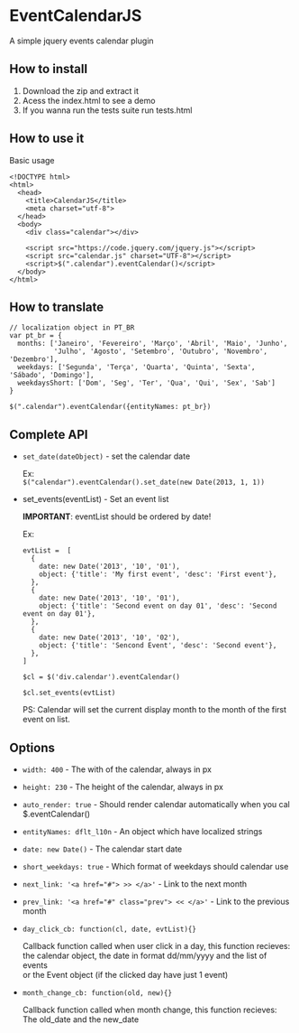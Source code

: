 EventCalendarJS
==========

A simple jquery events calendar plugin

How to install
--------------

1. Download the zip and extract it
2. Acess the index.html to see a demo
3. If you wanna run the tests suite run tests.html

How to use it
-------------

Basic usage
```
<!DOCTYPE html>
<html>
  <head>
    <title>CalendarJS</title>
    <meta charset="utf-8">
  </head>
  <body>
    <div class="calendar"></div>

    <script src="https://code.jquery.com/jquery.js"></script>
    <script src="calendar.js" charset="UTF-8"></script>
    <script>$(".calendar").eventCalendar()</script>
  </body>
</html>
```

How to translate
----------------

```
// localization object in PT_BR
var pt_br = {
  months: ['Janeiro', 'Fevereiro', 'Março', 'Abril', 'Maio', 'Junho',
           'Julho', 'Agosto', 'Setembro', 'Outubro', 'Novembro', 'Dezembro'],
  weekdays: ['Segunda', 'Terça', 'Quarta', 'Quinta', 'Sexta', 'Sábado', 'Domingo'],
  weekdaysShort: ['Dom', 'Seg', 'Ter', 'Qua', 'Qui', 'Sex', 'Sab']
}

$(".calendar").eventCalendar({entityNames: pt_br})
```

Complete API
------------

* ```set_date(dateObject)``` - set the calendar date

  Ex:  
  ```$("calendar").eventCalendar().set_date(new Date(2013, 1, 1))```
  
* set_events(eventList) - Set an event list

  **IMPORTANT**: eventList should be ordered by date!
  
  Ex:  
  ```
  evtList =  [
    {
      date: new Date('2013', '10', '01'),
      object: {'title': 'My first event', 'desc': 'First event'},
    },
    {
      date: new Date('2013', '10', '01'),
      object: {'title': 'Second event on day 01', 'desc': 'Second event on day 01'},
    },
    {
      date: new Date('2013', '10', '02'),
      object: {'title': 'Sencond Event', 'desc': 'Second event'},
    },
  ]
  
  $cl = $('div.calendar').eventCalendar()
  
  $cl.set_events(evtList)
  ```
  
  PS: Calendar will set the current display month to the month of the first event on list.
  

Options
-------

* ```width: 400``` -  The with of the calendar, always in px
* ```height: 230``` - The height of the calendar, always in px 
* ```auto_render: true``` - Should render calendar automatically when you cal $.eventCalendar()
* ```entityNames: dflt_l10n``` - An object which have localized strings
* ```date: new Date()``` - The calendar start date
* ```short_weekdays: true``` - Which format of weekdays should calendar use
* ```next_link: '<a href="#"> >> </a>'``` - Link to the next month
* ```prev_link: '<a href="#" class="prev"> << </a>'``` - Link to the previous month
* ```day_click_cb: function(cl, date, evtList){}```  

  Callback function called when user click in a day, this function recieves:  
  the calendar object, the date in format dd/mm/yyyy and the list of events  
  or the Event object (if the clicked day have just 1 event)

* ```month_change_cb: function(old, new){}```  
 
  Callback function called when month change, this function recieves:  
  The old_date and the new_date

  
